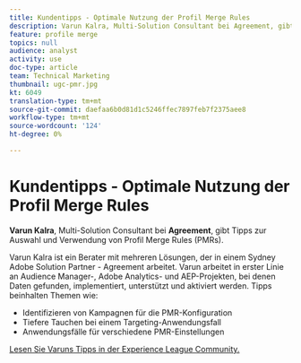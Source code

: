 ```yaml
---
title: Kundentipps - Optimale Nutzung der Profil Merge Rules
description: Varun Kalra, Multi-Solution Consultant bei Agreement, gibt Tipps zur Auswahl und Verwendung von Profil Merge Rules (PMRs).
feature: profile merge
topics: null
audience: analyst
activity: use
doc-type: article
team: Technical Marketing
thumbnail: ugc-pmr.jpg
kt: 6049
translation-type: tm+mt
source-git-commit: daefaa6b0d81d1c5246ffec7897feb7f2375aee8
workflow-type: tm+mt
source-wordcount: '124'
ht-degree: 0%

---
```



# Kundentipps - Optimale Nutzung der Profil Merge Rules

**Varun Kalra**, Multi-Solution Consultant bei  **Agreement**, gibt Tipps zur Auswahl und Verwendung von Profil Merge Rules (PMRs).

Varun Kalra ist ein Berater mit mehreren Lösungen, der in einem Sydney Adobe Solution Partner - Agreement arbeitet. Varun arbeitet in erster Linie an Audience Manager-, Adobe Analytics- und AEP-Projekten, bei denen Daten gefunden, implementiert, unterstützt und aktiviert werden. Tipps beinhalten Themen wie:

* Identifizieren von Kampagnen für die PMR-Konfiguration
* Tiefere Tauchen bei einem Targeting-Anwendungsfall
* Anwendungsfälle für verschiedene PMR-Einstellungen

[Lesen Sie Varuns Tipps in der Experience League Community.](https://experienceleaguecommunities.adobe.com/t5/adobe-audience-manager-blogs/getting-the-most-out-of-profile-merge-rules-tips-tricks-and/ba-p/372248)
